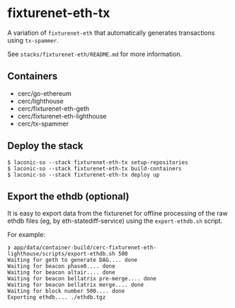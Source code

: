 # fixturenet-eth-tx

A variation of `fixturenet-eth` that automatically generates transactions using `tx-spammer`.

See `stacks/fixturenet-eth/README.md` for more information.

## Containers

* cerc/go-ethereum
* cerc/lighthouse
* cerc/fixturenet-eth-geth
* cerc/fixturenet-eth-lighthouse
* cerc/tx-spammer

## Deploy the stack
```
$ laconic-so --stack fixturenet-eth-tx setup-repositories
$ laconic-so --stack fixturenet-eth-tx build-containers
$ laconic-so --stack fixturenet-eth-tx deploy up
```

## Export the ethdb (optional)

It is easy to export data from the fixturenet for offline processing of the raw ethdb files (eg, by eth-statediff-service) using the `export-ethdb.sh` script.

For example:

```
❯ app/data/container-build/cerc-fixturenet-eth-lighthouse/scripts/export-ethdb.sh 500
Waiting for geth to generate DAG.... done
Waiting for beacon phase0.... done
Waiting for beacon altair.... done
Waiting for beacon bellatrix pre-merge.... done
Waiting for beacon bellatrix merge.... done
Waiting for block number 500.... done
Exporting ethdb.... ./ethdb.tgz
```
